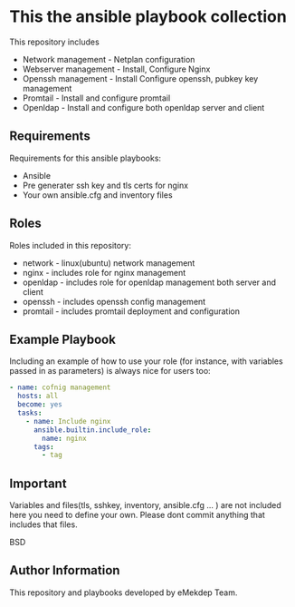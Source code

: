 This the ansible playbook collection
=========

This repository includes 
  - Network management - Netplan configuration
  - Webserver management - Install, Configure Nginx
  - Openssh management  - Install Configure openssh, pubkey key management
  - Promtail - Install and configure promtail
  - Openldap - Install and configure both openldap server and client

Requirements
------------

Requirements for this ansible playbooks:
  - Ansible
  - Pre generater ssh key and tls certs for nginx
  - Your own ansible.cfg and inventory files

Roles
--------------

Roles included in this repository:
  - network - linux(ubuntu) network management 
  - nginx - includes role for nginx management
  - openldap - includes role for openldap management both server and client 
  - openssh - includes openssh config management
  - promtail - includes promtail deployment and configuration


Example Playbook
----------------

Including an example of how to use your role (for instance, with variables passed in as parameters) is always nice for users too:
  ```yaml
  - name: cofnig management
    hosts: all
    become: yes
    tasks:
      - name: Include nginx
        ansible.builtin.include_role:
          name: nginx
        tags:
          - tag
  ```

Important
-------
Variables and files(tls, sshkey, inventory, ansible.cfg  ... ) are not included here you need to define your own. Please dont commit anything that includes that files.

BSD

Author Information
------------------

This repository and playbooks developed by eMekdep Team. 
